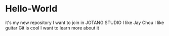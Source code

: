# Hello-World
it's my new repository
I want to join in JOTANG STUDIO
I like Jay Chou
I like guitar
Git is cool
I want to learn more about it
